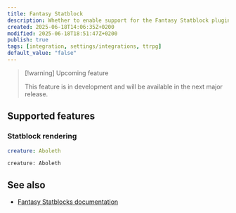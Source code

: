 ```yaml
---
title: Fantasy Statblock
description: Whether to enable support for the Fantasy Statblock plugin. Requires Fantasy Statblock to be installed and enabled.
created: 2025-06-18T14:06:35Z+0200
modified: 2025-06-18T18:51:47Z+0200
publish: true
tags: [integration, settings/integrations, ttrpg]
default_value: "false"
---
```


> [!warning] Upcoming feature
>
> This feature is in development and will be available in the next major release.

## Supported features

### Statblock rendering

```yaml title="statblock"
creature: Aboleth
```

```statblock
creature: Aboleth
```

## See also

- [Fantasy Statblocks documentation](https://plugins.javalent.com/statblocks)
